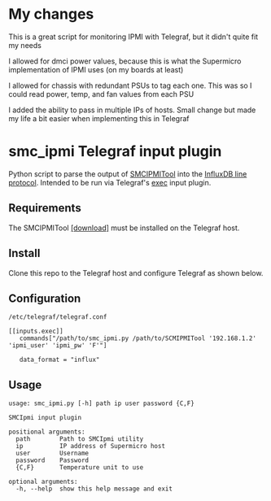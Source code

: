 # My changes
This is a great script for monitoring IPMI with Telegraf, but it didn't quite fit my needs

I allowed for dmci power values, because this is what the Supermicro implementation of IPMI uses (on my boards at least)

I allowed for chassis with redundant PSUs to tag each one. This was so I could read power, temp, and fan values from each PSU

I added the ability to pass in multiple IPs of hosts. Small change but made my life a bit easier when implementing this in Telegraf


# smc_ipmi Telegraf input plugin
Python script to parse the output of [SMCIPMITool](https://www.supermicro.com/en/solutions/management-software/ipmi-utilities) into the [InfluxDB line protocol](https://docs.influxdata.com/influxdb/latest/reference/syntax/line-protocol/). Intended to be run via Telegraf's [exec](https://github.com/influxdata/telegraf/tree/master/plugins/inputs/exec) input plugin.

## Requirements
The SMCIPMITool [[download]](https://www.supermicro.com/SwDownload/SwSelect_Free.aspx?cat=IPMI) must be installed on the Telegraf host.

## Install
Clone this repo to the Telegraf host and configure Telegraf as shown below.

## Configuration

`/etc/telegraf/telegraf.conf`
```
[[inputs.exec]]
   commands["/path/to/smc_ipmi.py /path/to/SCMIPMITool '192.168.1.2' 'ipmi_user' 'ipmi_pw' 'F'"]

   data_format = "influx"
```

## Usage
```
usage: smc_ipmi.py [-h] path ip user password {C,F}

SMCIpmi input plugin

positional arguments:
  path        Path to SMCIpmi utility
  ip          IP address of Supermicro host
  user        Username
  password    Password
  {C,F}       Temperature unit to use

optional arguments:
  -h, --help  show this help message and exit
```
